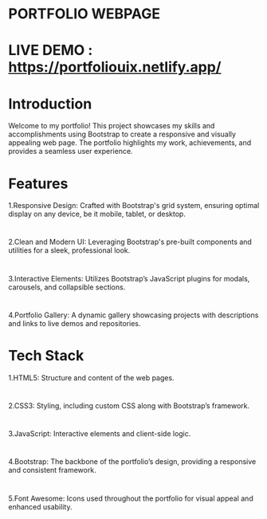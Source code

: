 # PORTFOLIO WEBPAGE
# LIVE DEMO : https://portfoliouix.netlify.app/
# Introduction
Welcome to my portfolio! This project showcases my skills and accomplishments using Bootstrap to create a responsive and visually appealing web page. The portfolio highlights my work, achievements, and provides a seamless user experience.

# Features
1.Responsive Design: Crafted with Bootstrap's grid system, ensuring optimal display on any device, be it mobile, tablet, or desktop.
#
2.Clean and Modern UI: Leveraging Bootstrap's pre-built components and utilities for a sleek, professional look.
#
3.Interactive Elements: Utilizes Bootstrap’s JavaScript plugins for modals, carousels, and collapsible sections.
#
4.Portfolio Gallery: A dynamic gallery showcasing projects with descriptions and links to live demos and repositories.

# Tech Stack
1.HTML5: Structure and content of the web pages.
#
2.CSS3: Styling, including custom CSS along with Bootstrap’s framework.
#
3.JavaScript: Interactive elements and client-side logic.
#
4.Bootstrap: The backbone of the portfolio’s design, providing a responsive and consistent framework.
#
5.Font Awesome: Icons used throughout the portfolio for visual appeal and enhanced usability.
